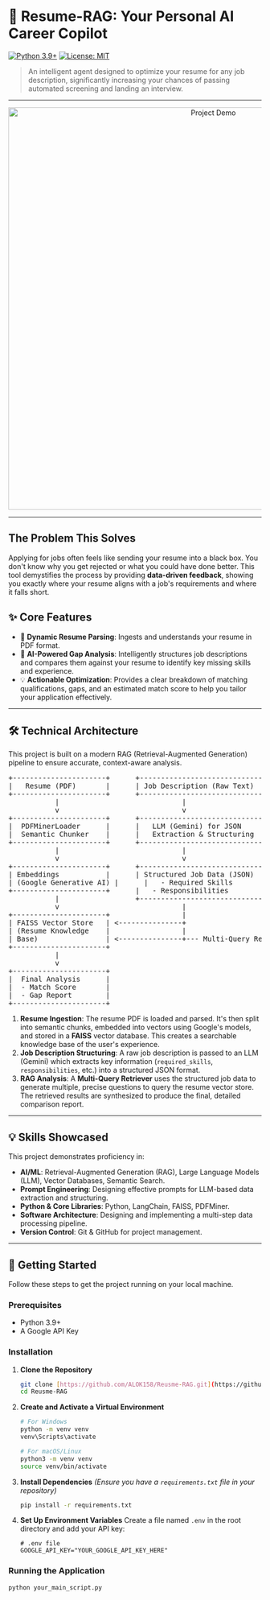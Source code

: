 # 📄 Resume-RAG: Your Personal AI Career Copilot

[![Python 3.9+](https://img.shields.io/badge/Python-3.9+-blue.svg)](https://www.python.org/downloads/) [![License: MIT](https://img.shields.io/badge/License-MIT-yellow.svg)](https://opensource.org/licenses/MIT)

> An intelligent agent designed to optimize your resume for any job description, significantly increasing your chances of passing automated screening and landing an interview.

---

<p align="center">
  <img src="URL_TO_YOUR_PROJECT_DEMO.gif" alt="Project Demo" width="800"/>
</p>

---

## The Problem This Solves

Applying for jobs often feels like sending your resume into a black box. You don't know why you get rejected or what you could have done better. This tool demystifies the process by providing **data-driven feedback**, showing you exactly where your resume aligns with a job's requirements and where it falls short.

## ✨ Core Features

* 📄 **Dynamic Resume Parsing**: Ingests and understands your resume in PDF format.
* 🤖 **AI-Powered Gap Analysis**: Intelligently structures job descriptions and compares them against your resume to identify key missing skills and experience.
* 💡 **Actionable Optimization**: Provides a clear breakdown of matching qualifications, gaps, and an estimated match score to help you tailor your application effectively.

---

## 🛠️ Technical Architecture

This project is built on a modern RAG (Retrieval-Augmented Generation) pipeline to ensure accurate, context-aware analysis.

<p align="center">
<pre>
+----------------------+      +-----------------------------+
|   Resume (PDF)       |      | Job Description (Raw Text)  |
+----------------------+      +-----------------------------+
           |                             |
           v                             v
+----------------------+      +-----------------------------+
|  PDFMinerLoader      |      |   LLM (Gemini) for JSON     |
|  Semantic Chunker    |      |   Extraction & Structuring  |
+----------------------+      +-----------------------------+
           |                             |
           v                             v
+----------------------+      +-----------------------------+
| Embeddings           |      | Structured Job Data (JSON)  |
| (Google Generative AI) |      |   - Required Skills         |
+----------------------+      |   - Responsibilities        |
           |                  +-----------------------------+
           v                             |
+----------------------+                 |
| FAISS Vector Store   | <---------------+
| (Resume Knowledge    |                 |
| Base)                | <---------------+--- Multi-Query Retriever
+----------------------+
           |
           v
+----------------------+
|  Final Analysis      |
|  - Match Score       |
|  - Gap Report        |
+----------------------+
</pre>
</p>

1.  **Resume Ingestion**: The resume PDF is loaded and parsed. It's then split into semantic chunks, embedded into vectors using Google's models, and stored in a **FAISS** vector database. This creates a searchable knowledge base of the user's experience.
2.  **Job Description Structuring**: A raw job description is passed to an LLM (Gemini) which extracts key information (`required_skills`, `responsibilities`, etc.) into a structured JSON format.
3.  **RAG Analysis**: A **Multi-Query Retriever** uses the structured job data to generate multiple, precise questions to query the resume vector store. The retrieved results are synthesized to produce the final, detailed comparison report.

---

## 💡 Skills Showcased

This project demonstrates proficiency in:
* **AI/ML**: Retrieval-Augmented Generation (RAG), Large Language Models (LLM), Vector Databases, Semantic Search.
* **Prompt Engineering**: Designing effective prompts for LLM-based data extraction and structuring.
* **Python & Core Libraries**: Python, LangChain, FAISS, PDFMiner.
* **Software Architecture**: Designing and implementing a multi-step data processing pipeline.
* **Version Control**: Git & GitHub for project management.

---

## 🚀 Getting Started

Follow these steps to get the project running on your local machine.

### Prerequisites
* Python 3.9+
* A Google API Key

### Installation
1.  **Clone the Repository**
    ```bash
    git clone [https://github.com/ALOK158/Reusme-RAG.git](https://github.com/ALOK158/Reusme-RAG.git)
    cd Reusme-RAG
    ```
2.  **Create and Activate a Virtual Environment**
    ```bash
    # For Windows
    python -m venv venv
    venv\Scripts\activate
    
    # For macOS/Linux
    python3 -m venv venv
    source venv/bin/activate
    ```
3.  **Install Dependencies**
    *(Ensure you have a `requirements.txt` file in your repository)*
    ```bash
    pip install -r requirements.txt
    ```
4.  **Set Up Environment Variables**
    Create a file named `.env` in the root directory and add your API key:
    ```
    # .env file
    GOOGLE_API_KEY="YOUR_GOOGLE_API_KEY_HERE"
    ```

### Running the Application
```bash
python your_main_script.py